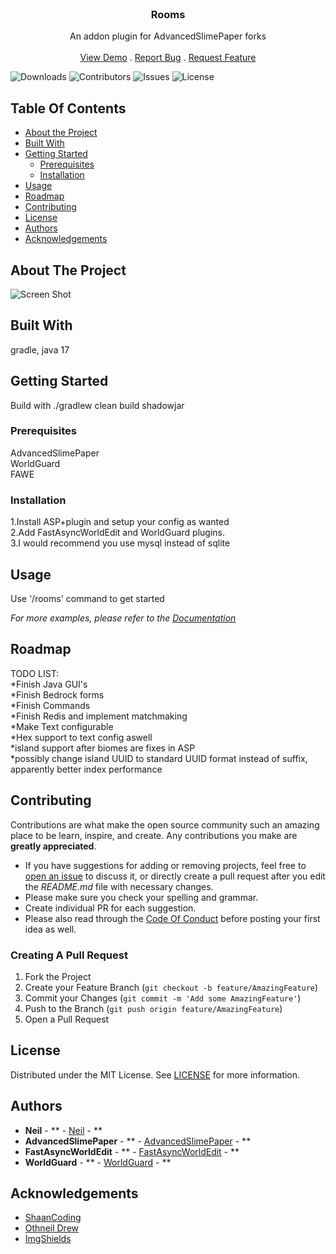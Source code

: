 <br/>
<p align="center">
  <h3 align="center">Rooms</h3>

  <p align="center">
    An addon plugin for AdvancedSlimePaper forks
    <br/>
    <br/>
    <a href="https://github.com/BOT-Neil/Rooms">View Demo</a>
    .
    <a href="https://github.com/BOT-Neil/Rooms/issues">Report Bug</a>
    .
    <a href="https://github.com/BOT-Neil/Rooms/issues">Request Feature</a>
  </p>
</p>

![Downloads](https://img.shields.io/github/downloads/BOT-Neil/Rooms/total) ![Contributors](https://img.shields.io/github/contributors/BOT-Neil/Rooms?color=dark-green) ![Issues](https://img.shields.io/github/issues/BOT-Neil/Rooms) ![License](https://img.shields.io/github/license/BOT-Neil/Rooms)

## Table Of Contents

* [About the Project](#about-the-project)
* [Built With](#built-with)
* [Getting Started](#getting-started)
    * [Prerequisites](#prerequisites)
    * [Installation](#installation)
* [Usage](#usage)
* [Roadmap](#roadmap)
* [Contributing](#contributing)
* [License](#license)
* [Authors](#authors)
* [Acknowledgements](#acknowledgements)

## About The Project

![Screen Shot](//images/screenshot.png)


## Built With

gradle, java 17

## Getting Started

Build with ./gradlew clean build shadowjar

### Prerequisites

AdvancedSlimePaper   
WorldGuard   
FAWE


### Installation

1.Install ASP+plugin and setup your config as wanted  
2.Add FastAsyncWorldEdit and WorldGuard plugins.  
3.I would recommend you use mysql instead of sqlite  



## Usage

Use '/rooms' command to get started  

_For more examples, please refer to the [Documentation](https://github.com/BOT-Neil/Rooms/wiki)_

## Roadmap

TODO LIST:  
*Finish Java GUI's  
*Finish Bedrock forms  
*Finish Commands  
*Finish Redis and implement matchmaking   
*Make Text configurable   
*Hex support to text config aswell   
*island support after biomes are fixes in ASP   
*possibly change island UUID to standard UUID format instead of suffix, apparently better index performance  

## Contributing

Contributions are what make the open source community such an amazing place to be learn, inspire, and create. Any contributions you make are **greatly appreciated**.
* If you have suggestions for adding or removing projects, feel free to [open an issue](https://github.com/BOT-Neil/Rooms/issues/new) to discuss it, or directly create a pull request after you edit the *README.md* file with necessary changes.
* Please make sure you check your spelling and grammar.
* Create individual PR for each suggestion.
* Please also read through the [Code Of Conduct](https://github.com/BOT-Neil/Rooms/blob/main/CODE_OF_CONDUCT.md) before posting your first idea as well.

### Creating A Pull Request

1. Fork the Project
2. Create your Feature Branch (`git checkout -b feature/AmazingFeature`)
3. Commit your Changes (`git commit -m 'Add some AmazingFeature'`)
4. Push to the Branch (`git push origin feature/AmazingFeature`)
5. Open a Pull Request

## License

Distributed under the MIT License. See [LICENSE](https://github.com/BOT-Neil/Rooms/blob/main/LICENSE.md) for more information.

## Authors

* **Neil** - ** - [Neil](https://github.com/BOT-NEIL) - **
* **AdvancedSlimePaper** - ** - [AdvancedSlimePaper](https://github.com/InfernalSuite/AdvancedSlimePaper) - **
* **FastAsyncWorldEdit** - ** - [FastAsyncWorldEdit](https://www.spigotmc.org/resources/fastasyncworldedit.13932/) - **
* **WorldGuard** - ** - [WorldGuard](https://builds.enginehub.org/job/worldguard?branch=version/7.0.x) - **

## Acknowledgements

* [ShaanCoding](https://github.com/ShaanCoding/)
* [Othneil Drew](https://github.com/othneildrew/Best-README-Template)
* [ImgShields](https://shields.io/)
